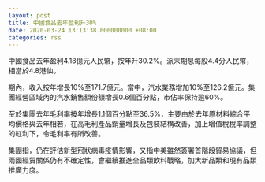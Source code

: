 ```yaml
---
layout: post
title: 中國食品去年盈利升30%
date: 2020-03-24 13:13:38.000000000 +08:00
categories: rss
---
```


中國食品去年盈利4.18億元人民幣，按年升30.2%。派末期息每股4.4分人民幣，相當於4.8港仙。

期內，收入按年增長10%至171.7億元。當中，汽水業務增加10%至126.2億元。集團經營區域內的汽水銷售額份額增長0.6個百分點，市佔率保持逾60%。

至於集團去年毛利率按年增長1.1個百分點至36.5%，主要由於去年原材料綜合平均價格與去年相若，在高毛利產品銷量增長及包裝結構改善，加上增值稅稅率調整的紅利下，令毛利率有所改善。

集團指，仍在評估新型冠狀病毒疫情影響，又指中美雖然簽署首階段貿易協議，但兩國經貿關係仍有不確定性，會繼續推進全品類飲料戰略，加大新品類和現有品類推廣力度。
